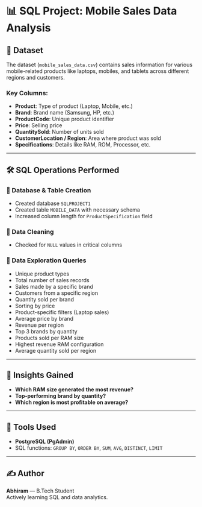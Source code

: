 
# 📊 SQL Project: Mobile Sales Data Analysis

## 📁 Dataset
The dataset (`mobile_sales_data.csv`) contains sales information for various mobile-related products like laptops, mobiles, and tablets across different regions and customers.

### Key Columns:
- **Product**: Type of product (Laptop, Mobile, etc.)
- **Brand**: Brand name (Samsung, HP, etc.)
- **ProductCode**: Unique product identifier
- **Price**: Selling price
- **QuantitySold**: Number of units sold
- **CustomerLocation / Region**: Area where product was sold
- **Specifications**: Details like RAM, ROM, Processor, etc.

---

## 🛠️ SQL Operations Performed

### 🔹 Database & Table Creation
- Created database `SQLPROJECT1`
- Created table `MOBILE_DATA` with necessary schema
- Increased column length for `ProductSpecification` field

### 🔹 Data Cleaning
- Checked for `NULL` values in critical columns

### 🔹 Data Exploration Queries
- Unique product types
- Total number of sales records
- Sales made by a specific brand
- Customers from a specific region
- Quantity sold per brand
- Sorting by price
- Product-specific filters (Laptop sales)
- Average price by brand
- Revenue per region
- Top 3 brands by quantity
- Products sold per RAM size
- Highest revenue RAM configuration
- Average quantity sold per region

---

## 🧠 Insights Gained
- **Which RAM size generated the most revenue?**
- **Top-performing brand by quantity?**
- **Which region is most profitable on average?**

---

## 🧰 Tools Used
- **PostgreSQL (PgAdmin)**
- SQL functions: `GROUP BY`, `ORDER BY`, `SUM`, `AVG`, `DISTINCT`, `LIMIT`

---

## ✍️ Author
**Abhiram** — B.Tech Student  
Actively learning SQL and data analytics.
